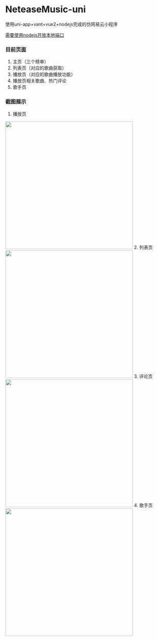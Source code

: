 # NeteaseMusic-uni

使用uni-app+vant+vue2+nodejs完成的仿网易云小程序

[需要使用nodejs开放本地端口](https://github.com/Binaryify/NeteaseCloudMusicApi)

### 目前页面
1. 主页（三个榜单）
2. 列表页（对应的歌曲获取）
3. 播放页（对应的歌曲播放功能）
4. 播放页相关歌曲、热门评论
5. 歌手页

### 截图展示
1. 播放页
<image width="400" src="https://github.com/wowdarkgo/NeteaseMusic-uni/blob/master/screenshot/play(no%20lyric).png"/>
2. 列表页
<image width="400" src="https://github.com/wowdarkgo/NeteaseMusic-uni/blob/master/screenshot/list.png"/>
3. 评论页
<image width="400" src="https://github.com/wowdarkgo/NeteaseMusic-uni/blob/master/screenshot/comment.png"/>
4. 歌手页
<image width="400" src="https://github.com/wowdarkgo/NeteaseMusic-uni/blob/master/screenshot/artists.png"/>
